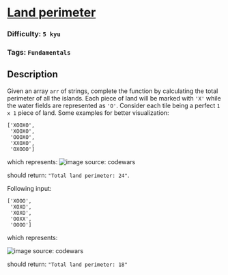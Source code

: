 # [Land perimeter](https://www.codewars.com/kata/5839c48f0cf94640a20001d3)

### Difficulty: `5 kyu`

### Tags: `Fundamentals`

## Description

Given an array `arr` of strings, complete the function by calculating the total perimeter of all the islands. Each piece of land will be marked with `'X'` while the water fields are represented as `'O'`. Consider each tile being a perfect `1 x 1` piece of land. Some examples for better visualization:

```
['XOOXO',
 'XOOXO',
 'OOOXO',
 'XXOXO',
 'OXOOO'] 
```

which represents:
![image source: codewars](https://i.snag.gy/ZOQYs2.jpg)

should return: `"Total land perimeter: 24"`.

Following input:

```
['XOOO',
 'XOXO',
 'XOXO',
 'OOXX',
 'OOOO']
```
which represents:

![image source: codewars](https://i.snag.gy/Kv9BEz.jpg)

should return: `"Total land perimeter: 18"`